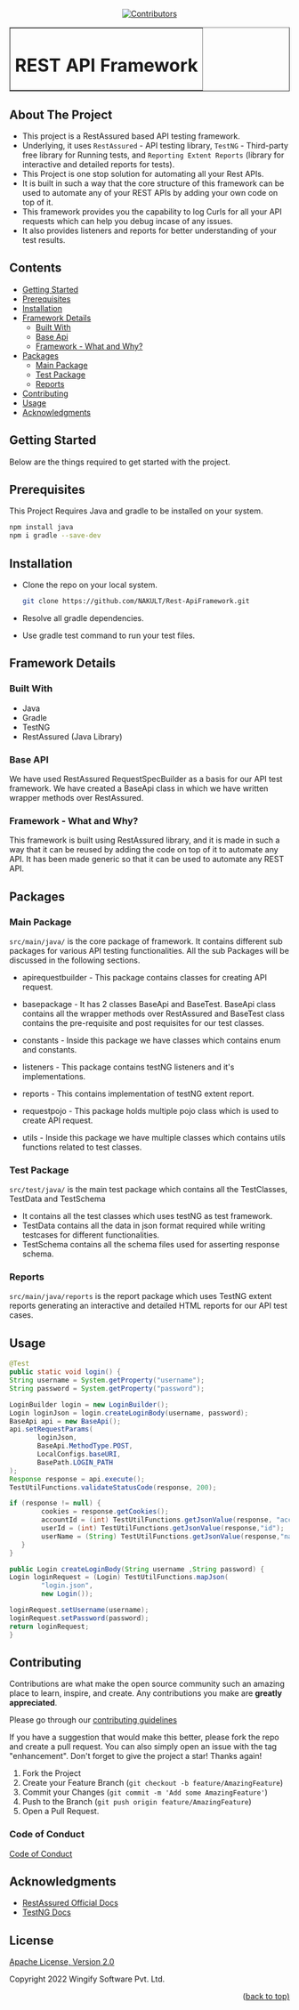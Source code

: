 <div id="top"></div>

<div align="center">

[![Contributors][contributors-shield]][contributors-url]
</div>



<table border="1" align="center"><tr><td><h1>REST API Framework</h1></td></tr></table>


## About The Project

* This project is a RestAssured based API testing framework.
* Underlying, it uses `RestAssured` - API testing library, `TestNG` - Third-party free library for Running tests,
  and `Reporting Extent Reports` (library for interactive and detailed reports for tests).
* This Project is one stop solution for automating all your Rest APIs.
* It is built in such a way that the core structure of this framework can be used to automate any of your REST APIs by adding your own code on top of it.
* This framework provides you the capability to log Curls for all your API requests which can help you debug incase of any issues.
* It also provides listeners and reports for better understanding of your test results.

## Contents

* [Getting Started](#started)
* [Prerequisites](#pre)
* [Installation](#install)
* [Framework Details](#FrameworkDetails)
    * [Built With](#specs)
    * [Base Api](#baseapi)
    * [Framework - What and Why?](#ww)
* [Packages](#package)
    * [Main Package](#mainpackage)
    * [Test Package](#test)
    * [Reports](#reports)
* [Contributing](#Contributing)
* [Usage](#example)
* [Acknowledgments](#acknowledgments)


<!-- GETTING STARTED -->
## Getting Started<a name="started"></a>

Below are the things required to get started with the project.



## Prerequisites<a name="pre"></a>

This Project Requires Java and gradle to be installed on your system.
  ```sh
  npm install java
  npm i gradle --save-dev
  ```


## Installation<a name="install"></a>

* Clone the repo on your local system.<br />

  ```sh
  git clone https://github.com/NAKULT/Rest-ApiFramework.git
  ```


* Resolve all gradle dependencies.
* Use gradle test command to run your test files.


## Framework Details<a name="FrameworkDetails"></a>
### Built With<a name="specs"></a>
- Java
- Gradle
- TestNG
- RestAssured (Java Library)


### Base API<a name="baseapi"></a>

We have used RestAssured RequestSpecBuilder as a basis for our API test framework. We have created a BaseApi class in which we have written wrapper methods over RestAssured.



### Framework - What and Why?<a name="ww"></a>
This framework is built using RestAssured library, and it is made in such a way that it can be reused by adding the code on top of it to automate any API. It has been made generic so that it can be used to automate any REST API.



## Packages<a name="package"></a>

### Main Package<a name="mainpackage"></a>

`src/main/java/` is the core package of framework. It contains different sub packages for various API testing functionalities. All the sub Packages will be discussed in the following sections.
* apirequestbuilder -
  This package contains classes for creating API request.

* basepackage -
  It has 2 classes BaseApi and BaseTest. BaseApi class contains all the wrapper methods over RestAssured and BaseTest class contains the pre-requisite and post requisites for our test classes.

* constants -
  Inside this package we have classes which contains enum and constants.

* listeners -
  This package contains testNG listeners and it's implementations.

* reports -
  This contains implementation of testNG extent report.

* requestpojo -
  This package holds multiple pojo class which is used to create API request.

* utils -
  Inside this package we have multiple classes which contains utils functions related to test classes.


### Test Package<a name="test"></a>

`src/test/java/` is the main test package which contains all the TestClasses, TestData and TestSchema
* It contains all the test classes which uses testNG as test framework.
* TestData contains all the data in json format required while writing testcases for different functionalities.
* TestSchema contains all the schema files used for asserting response schema.


### Reports<a name="reports"></a>

`src/main/java/reports` is the report package which uses TestNG extent reports generating an interactive and detailed HTML reports for our API test cases.

## Usage<a name="example"></a>

```java
@Test
public static void login() {
String username = System.getProperty("username");
String password = System.getProperty("password");

LoginBuilder login = new LoginBuilder();
Login loginJson = login.createLoginBody(username, password);
BaseApi api = new BaseApi();
api.setRequestParams(
       loginJson,
       BaseApi.MethodType.POST,
       LocalConfigs.baseURI,
       BasePath.LOGIN_PATH
);
Response response = api.execute();
TestUtilFunctions.validateStatusCode(response, 200);

if (response != null) {
        cookies = response.getCookies();
        accountId = (int) TestUtilFunctions.getJsonValue(response, "accountId");
        userId = (int) TestUtilFunctions.getJsonValue(response,"id");
        userName = (String) TestUtilFunctions.getJsonValue(response,"name");
   }
}
```

```java
public Login createLoginBody(String username ,String password) {
Login loginRequest = (Login) TestUtilFunctions.mapJson(
        "login.json",
        new Login());

loginRequest.setUsername(username);
loginRequest.setPassword(password);
return loginRequest;
}
```


<!-- CONTRIBUTING -->
## Contributing<a name="Contributing"></a>

Contributions are what make the open source community such an amazing place to learn, inspire, and create. Any contributions you make are **greatly appreciated**.

Please go through our [contributing guidelines](https://github.com/wingify/rest-api-framework/blob/master/CONTRIBUTING.md)

If you have a suggestion that would make this better, please fork the repo and create a pull request. You can also simply open an issue with the tag "enhancement".
Don't forget to give the project a star! Thanks again!

1. Fork the Project
2. Create your Feature Branch (`git checkout -b feature/AmazingFeature`)
3. Commit your Changes (`git commit -m 'Add some AmazingFeature'`)
4. Push to the Branch (`git push origin feature/AmazingFeature`)
5. Open a Pull Request.

### Code of Conduct

[Code of Conduct](https://github.com/wingify/rest-api-framework/blob/master/CODE_OF_CONDUCT.md)

## Acknowledgments<a name="acknowledgments"></a>

* [RestAssured Official Docs](https://rest-assured.io/)
* [TestNG Docs](https://testng.org/doc/)

## License

[Apache License, Version 2.0](https://github.com/wingify/rest-api-framework/blob/master/LICENSE)

Copyright 2022 Wingify Software Pvt. Ltd.

<!-- MARKDOWN LINKS & IMAGES -->
<!-- https://www.markdownguide.org/basic-syntax/#reference-style-links -->
[contributors-shield]: https://img.shields.io/github/contributors/NAKULT/Rest-ApiFramework.svg?style=for-the-badge
[contributors-url]: https://github.com/NAKULT/Rest-ApiFramework/contributors
[forks-shield]: https://img.shields.io/github/forks/NAKULT/Rest-ApiFramework.svg?style=for-the-badge
[forks-url]: https://github.com/NAKULT/Rest-ApiFramework/network/members
[stars-shield]: https://img.shields.io/github/stars/NAKULT/Rest-ApiFramework.svg?style=for-the-badge
[stars-url]: https://github.com/NAKULT/Rest-ApiFramework/stargazers
[issues-shield]: https://img.shields.io/github/issues/NAKULT/Rest-ApiFramework.svg?style=for-the-badge
[issues-url]: https://github.com/NAKULT/Rest-ApiFramework/issues
<p align="right">(<a href="#top">back to top)</a></p>
